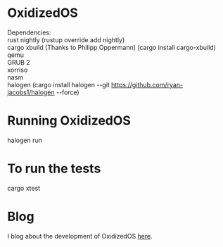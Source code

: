 # OxidizedOS


Dependencies:  
rust nightly (rustup override add nightly)  
cargo xbuild (Thanks to Philipp Oppermann) (cargo install cargo-xbuild)  
qemu  
GRUB 2  
xorriso  
nasm  
halogen (cargo install halogen --git https://github.com/ryan-jacobs1/halogen --force)

# Running OxidizedOS  
halogen run  

# To run the tests  
cargo xtest  

# Blog
I blog about the development of OxidizedOS [here](https://ryan-jacobs1.github.io/).
